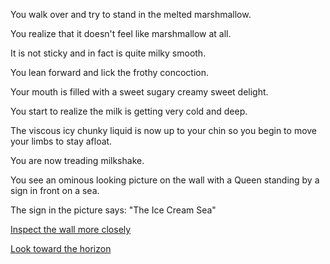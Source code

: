 You walk over and try to stand in the melted marshmallow.

You realize that it doesn't feel like marshmallow at all.

It is not sticky and in fact is quite milky smooth.

You lean forward and lick the frothy concoction.

Your mouth is filled with a sweet sugary creamy sweet delight.

You start to realize the milk is getting very cold and deep.

The viscous icy chunky liquid is now up to your chin so you begin to move your limbs to stay afloat.

You are now treading milkshake.

You see an ominous looking picture on the wall with a Queen standing by a sign in front on a sea.

The sign in the picture says: "The Ice Cream Sea"

[Inspect the wall more closely](wall/queen_portrait.md)

[Look toward the horizon](horizon/milkshake_everywhere.md)

